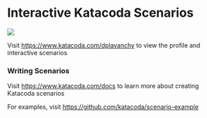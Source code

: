 # Interactive Katacoda Scenarios

[![](http://shields.katacoda.com/katacoda/dplavanchy/count.svg)](https://www.katacoda.com/dplavanchy "Get your profile on Katacoda.com")

Visit https://www.katacoda.com/dplavanchy to view the profile and interactive scenarios

### Writing Scenarios
Visit https://www.katacoda.com/docs to learn more about creating Katacoda scenarios

For examples, visit https://github.com/katacoda/scenario-example
